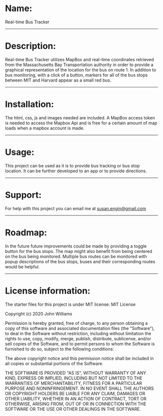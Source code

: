 # Name: 
Real-time Bus Tracker 

***

# Description: 
Real-time Bus Tracker utilizes MapBox and real-time coordinates retrieved from the Massachusetts Bay Transportation authority in order to provide a graphical representation of the location for the bus on route 1. In addition to bus monitoring, with a click of a button, markers for all of the bus stops between MIT and Harvard appear as a small red bus. 

***

# Installation: 
The html, css, js and images needed are included. A MapBox access token is needed to access the Mapbox Api and is free for a certain amount of map loads when a mapbox account is made.

***

# Usage: 
This project can be used as it is to provide bus tracking or bus stop location. It can be further developed to an app or to provide directions.

***

# Support: 
For help with this project you can email me at susan.engin@gmail.com

***

# Roadmap: 
In the future future improvements could be made by providing a toggle button for the bus stops. The map might also benefit from being centered on the bus being monitored. Multiple bus routes can be monitored with popup descriptions of the bus stops, buses and their corresponding routes would be helpful.

***

# License information: 
The starter files for this project is under MIT license:
MIT License

Copyright (c) 2020 John Williams

Permission is hereby granted, free of charge, to any person obtaining a copy
of this software and associated documentation files (the "Software"), to deal
in the Software without restriction, including without limitation the rights
to use, copy, modify, merge, publish, distribute, sublicense, and/or sell
copies of the Software, and to permit persons to whom the Software is
furnished to do so, subject to the following conditions:

The above copyright notice and this permission notice shall be included in all
copies or substantial portions of the Software.

THE SOFTWARE IS PROVIDED "AS IS", WITHOUT WARRANTY OF ANY KIND, EXPRESS OR
IMPLIED, INCLUDING BUT NOT LIMITED TO THE WARRANTIES OF MERCHANTABILITY,
FITNESS FOR A PARTICULAR PURPOSE AND NONINFRINGEMENT. IN NO EVENT SHALL THE
AUTHORS OR COPYRIGHT HOLDERS BE LIABLE FOR ANY CLAIM, DAMAGES OR OTHER
LIABILITY, WHETHER IN AN ACTION OF CONTRACT, TORT OR OTHERWISE, ARISING FROM,
OUT OF OR IN CONNECTION WITH THE SOFTWARE OR THE USE OR OTHER DEALINGS IN THE
SOFTWARE.
